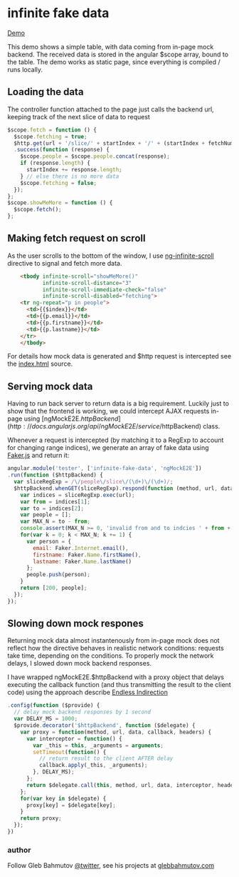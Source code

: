 # infinite fake data

[Demo](http://glebbahmutov.com/infinite-fake-data/)

This demo shows a simple table, with data coming from in-page mock backend.
The received data is stored in the angular $scope array, bound to the table.
The demo works as static page, since everything is compiled / runs locally.

## Loading the data

The controller function attached to the page just calls the backend url,
keeping track of the next slice of data to request

```js
$scope.fetch = function () {
  $scope.fetching = true;
  $http.get(url + '/slice/' + startIndex + '/' + (startIndex + fetchNumber))
  .success(function (response) {
    $scope.people = $scope.people.concat(response);
    if (response.length) {
      startIndex += response.length;
    } // else there is no more data
    $scope.fetching = false;
  });
};
$scope.showMeMore = function () {
  $scope.fetch();
};
```

## Making fetch request on scroll

As the user scrolls to the bottom of the window, I use
[ng-infinite-scroll](http://binarymuse.github.io/ngInfiniteScroll/index.html)
directive to signal and fetch more data.

```html
    <tbody infinite-scroll="showMeMore()"
           infinite-scroll-distance="3"
           infinite-scroll-immediate-check="false"
           infinite-scroll-disabled="fetching">
    <tr ng-repeat="p in people">
      <td>{{$index}}</td>
      <td>{{p.email}}</td>
      <td>{{p.firstname}}</td>
      <td>{{p.lastname}}</td>
    </tr>
    </tbody>
```

For details how mock data is generated and $http request is intercepted see
the [index.html](index.html) source.

## Serving mock data

Having to run back server to return data is a big requirement.
Luckily just to show that the frontend is working, we could intercept AJAX
requests in-page using
[ngMockE2E.$httpBackend](http://docs.angularjs.org/api/ngMockE2E/service/$httpBackend)
class.

Whenever a request is intercepted (by matching it to a RegExp to account for changing range indices),
we generate an array of fake data using [Faker.js](https://github.com/marak/Faker.js/) and
return it:

```js
angular.module('tester', ['infinite-fake-data', 'ngMockE2E'])
.run(function ($httpBackend) {
  var sliceRegExp = /\/people\/slice\/(\d+)\/(\d+)/;
  $httpBackend.whenGET(sliceRegExp).respond(function (method, url, data) {
    var indices = sliceRegExp.exec(url);
    var from = indices[1];
    var to = indices[2];
    var people = [];
    var MAX_N = to - from;
    console.assert(MAX_N >= 0, 'invalid from and to indcies ' + from + ', ' + to);
    for(var k = 0; k < MAX_N; k += 1) {
      var person = {
        email: Faker.Internet.email(),
        firstname: Faker.Name.firstName(),
        lastname: Faker.Name.lastName()
      };
      people.push(person);
    }
    return [200, people];
  });
});
```

## Slowing down mock respones

Returning mock data almost instantenously from in-page mock does not
reflect how the directive behaves in realistic network conditions:
requests take time, depending on the conditions. To properly mock
the network delays, I slowed down mock backend responses.

I have wrapped ngMockE2E.$httpBackend with a proxy object
that delays executing the callback function (and thus transmitting the
result to the client code) using the approach describe
[Endless Indirection](http://endlessindirection.wordpress.com/2013/05/18/angularjs-delay-response-from-httpbackend/)

```js
.config(function ($provide) {
  // delay mock backend responses by 1 second
  var DELAY_MS = 1000;
  $provide.decorator('$httpBackend', function ($delegate) {
    var proxy = function(method, url, data, callback, headers) {
      var interceptor = function() {
        var _this = this, _arguments = arguments;
        setTimeout(function() {
          // return result to the client AFTER delay
          callback.apply(_this, _arguments);
        }, DELAY_MS);
      };
      return $delegate.call(this, method, url, data, interceptor, headers);
    };
    for(var key in $delegate) {
      proxy[key] = $delegate[key];
    }
    return proxy;
  });
})
```

### author

Follow Gleb Bahmutov [@twitter](https://twitter.com/bahmutov),
see his projects at [glebbahmutov.com](http://glebbahmutov.com/)
